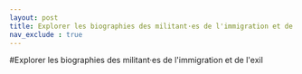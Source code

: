 ```yaml
---
layout: post
title: Explorer les biographies des militant·es de l'immigration et de l'exil
nav_exclude : true
---
```


#Explorer les biographies des militant·es de l'immigration et de l'exil
